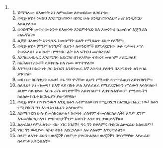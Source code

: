 <ol>
  <li>
    <ol>
      <li>ሽማግሌው በእውነት እኔ ለምወደው ለተወደደው ለጋይዮስ።</li>
      <li>ወዳጅ ሆይ፥ ነፍስህ እንደሚከናወን፥ በነገር ሁሉ እንዲከናወንልህና ጤና እንዲኖርህ እጸልያለሁ።</li>
      <li>ወንድሞች መጥተው አንተ በእውነት እንደምትሄድ ስለ እውነትህ ሲመሰክሩ እጅግ ደስ ብሎኛልና።</li>
      <li>ልጆቼ በእውነት እንዲሄዱ ከመስማት ይልቅ የሚበልጥ ደስታ የለኝም።</li>
      <li>ወዳጅ ሆይ፥ ምንም እንግዶች ቢሆኑ፥ ለወንድሞች በምታደርገው ሁሉ የታመነ ሥራ ትሠራለህ፥ እነርሱም በማኅበር ፊት ስለ ፍቅርህ መስክረዋል፤</li>
      <li>ለእግዚአብሔር እንደሚገባ አድርገህ በጉዞአቸው ብትረዳ መልካም ታደርጋለህ፤</li>
      <li>ከአሕዛብ አንዳች ሳይቀበሉ ስለ ስሙ ወጥተዋልና።</li>
      <li>እንግዲህ ከእውነት ጋር አብረን እንድንሠራ እኛ እንዲህ ያሉትን በእንግድነት ልንቀበል ይገባናል።</li>
      <li>ወደ ቤተ ክርስቲያን ጻፍሁ፤ ዳሩ ግን ዋናቸው ሊሆን የሚወድ ዲዮጥራጢስ አይቀበለንም።</li>
      <li>ስለዚህ፥ እኔ ብመጣ፥ በእኛ ላይ በክፉ ቃል እየለፈለፈ የሚያደርገውን ሥራውን አሳስባለሁ፤ ይህም ሳይበቃው እርሱ ራሱ ወንድሞችን አይቀበልም፥ ሊቀበሉአቸውም የሚወዱትን ከልክሎ ከቤተ ክርስቲያን ያወጣቸዋል።</li>
      <li>ወዳጅ ሆይ፥ በጎ የሆነውን እንጂ ክፉን አትምሰል። በጎ የሚያደርግ ከእግዚአብሔር ነው፤ ክፉን የሚያደርግ ግን እግዚአብሔርን አላየውም።</li>
      <li>ለድሜጥሮስ ሁሉ ይመሰክሩለታል፥ እውነት ራስዋም ትመሰክርለታለች፤ እኛም ደግሞ እንመሰክርለታለን፥ ምስክርነታችንም እውነት እንደ ሆነ ታውቃላችሁ።</li>
      <li>ልጽፍልህ የምፈልገው ብዙ ነገር ነበረኝ፥ ዳሩ ግን በቀለምና በብርዕ ልጽፍልህ አልወድም፤</li>
      <li>ነገር ግን ወዲያው ላይህ ተስፋ አደርጋለሁ፥ አፍ ለአፍም እንነጋገራለን።</li>
      <li>ሰላም ለአንተ ይሁን። ወዳጆች ሰላምታ ያቀርቡልሃል። ወዳጆችን በየስማቸው እየጠራህ ሰላምታ አቅርብልኝ።</li>
    </ol>
  </li>
</ol>